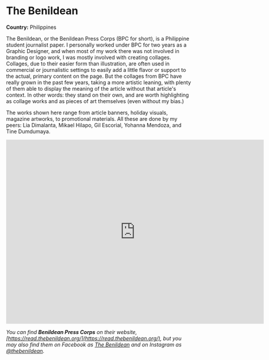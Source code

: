 # The Benildean

**Country:** Philippines

The Benildean, or the Benildean Press Corps (BPC for short), is a Philippine student journalist paper. I personally worked under BPC for two years as a Graphic Designer, and when most of my work there was not involved in branding or logo work, I was mostly involved with creating collages. Collages, due to their easier form than illustration, are often used in commercial or journalistic settings to easily add a little flavor or support to the actual, primary content on the page. But the collages from BPC have really grown in the past few years, taking a more artistic leaning, with plenty of them able to display the meaning of the article without that article's context. In other words: they stand on their own, and are worth highlighting as collage works and as pieces of art themselves (even without my bias.)

The works shown here range from article banners, holiday visuals, magazine artworks, to promotional materials. All these are done by my peers: Lia Dimalanta, Mikael Hilapo, Gil Escorial, Yohanna Mendoza, and Tine Dumdumaya.  

<iframe src="https://samisnotavailable.github.io/gallery/artists/bpc.html" scrolling="no" frameborder="0" allowfullscreen width="700" height="500"></iframe>

*You can find **Benildean Press Corps** on their website, [https://read.thebenildean.org/](https://read.thebenildean.org/), but you may also find them on Facebook as [The Benildean](https://www.facebook.com/thebenildean) and on Instagram as [@thebenildean](https://www.instagram.com/thebenildean/).*